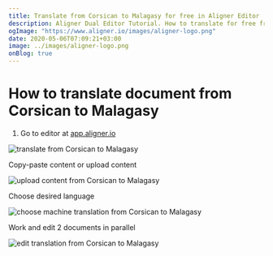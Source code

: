 ```yaml
---
title: Translate from Corsican to Malagasy for free in Aligner Editor
description: Aligner Dual Editor Tutorial. How to translate for free from Corsican to Malagasy. Aligner is multilingual document management platform. 
ogImage: "https://www.aligner.io/images/aligner-logo.png"
date: 2020-05-06T07:09:21+03:00
image: ../images/aligner-logo.png
onBlog: true
---
```


# How to translate document from Corsican to Malagasy

1. Go to editor at [app.aligner.io](https://app.aligner.io "Aligner App web page")

![translate from Corsican to Malagasy](../aligner-blank-editor.png "translate from Corsican to Malagasy")

Copy-paste content or upload content

![upload content from Corsican to Malagasy](../aligner-uploaded-document.png "upload content from Corsican to Malagasy")

Choose desired language

![choose machine translation from Corsican to Malagasy](../aligner-language-dropdown.png "choose machine translation from Corsican to Malagasy")

Work and edit 2 documents in parallel

![edit translation from Corsican to Malagasy](../aligner-double-sitded-editor.png "edit translation from Corsican to Malagasy")


